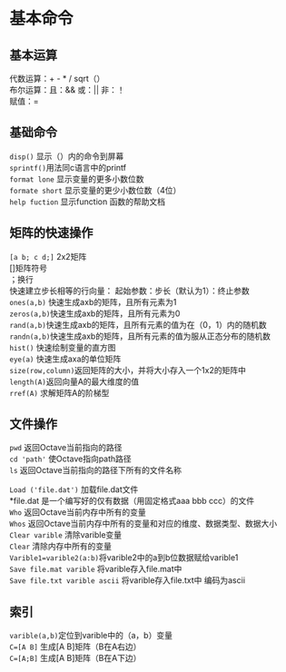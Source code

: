 # 基本命令
## 基本运算
代数运算：+ - * / sqrt（）  
布尔运算：且：&&  或：||  非：！  
赋值：=  
		
## 基础命令
`disp()` 显示（）内的命令到屏幕  
`sprintf()`用法同c语言中的printf  
`format lone` 显示变量的更多小数位数  
`formate short` 显示变量的更少小数位数（4位）  
`help fuction` 显示function 函数的帮助文档  

## 矩阵的快速操作
`[a b; c d;]` 2x2矩阵  
[]矩阵符号  
；换行  
快速建立步长相等的行向量：  起始参数：步长（默认为1）：终止参数  
`ones(a,b)` 快速生成axb的矩阵，且所有元素为1  
`zeros(a,b)`快速生成axb的矩阵，且所有元素为0  
`rand(a,b)`快速生成axb的矩阵，且所有元素的值为在（0，1）内的随机数  
`randn(a,b)`快速生成axb的矩阵，且所有元素的值为服从正态分布的随机数  
`hist()` 快速绘制变量的直方图  
`eye(a)` 快速生成axa的单位矩阵  
`size(row,column)`返回矩阵的大小，并将大小存入一个1x2的矩阵中  
`length(A)`返回向量A的最大维度的值  
`rref(A)` 求解矩阵A的阶梯型

## 文件操作
`pwd` 返回Octave当前指向的路径  
`cd 'path'` 使Octave指向path路径  
`ls` 返回Octave当前指向的路径下所有的文件名称  

`Load ('file.dat')`  加载file.dat文件  
*file.dat 是一个编写好的仅有数据（用固定格式aaa bbb ccc）的文件  
`Who` 返回Octave当前内存中所有的变量  
`Whos` 返回Octave当前内存中所有的变量和对应的维度、数据类型、数据大小  
`Clear varible` 清除varible变量  
`Clear` 清除内存中所有的变量  
`Varible1=varible2(a:b)`将varible2中的a到b位数据赋给varible1  
`Save file.mat varible` 将varible存入file.mat中  
`Save file.txt varible ascii` 将varible存入file.txt中 编码为ascii  

## 索引
`varible(a,b)`定位到varible中的（a，b）变量  
`C=[A B]` 生成[A B]矩阵（B在A右边）  
`C=[A;B]` 生成[A B]矩阵（B在A下边）  


